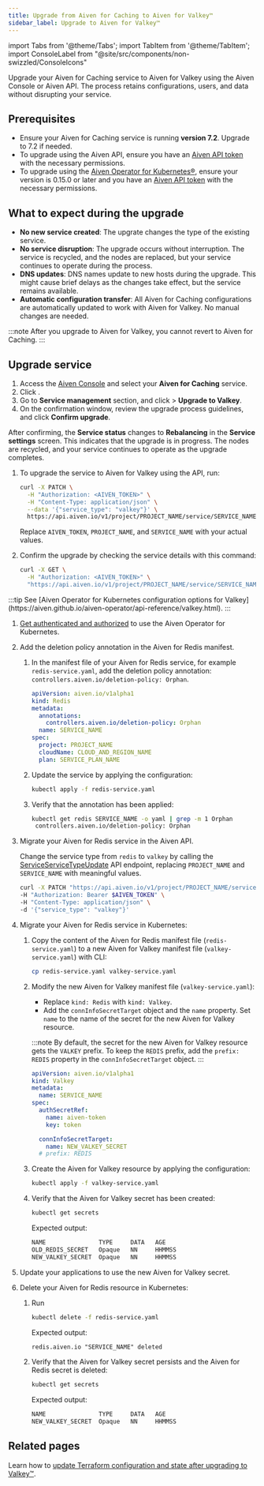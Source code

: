 ```yaml
---
title: Upgrade from Aiven for Caching to Aiven for Valkey™
sidebar_label: Upgrade to Aiven for Valkey™
---
```


import Tabs from '@theme/Tabs';
import TabItem from '@theme/TabItem';
import ConsoleLabel from "@site/src/components/non-swizzled/ConsoleIcons"

Upgrade your Aiven for Caching service to Aiven for Valkey using the Aiven Console or Aiven API.
The process retains configurations, users, and data without disrupting your service.

## Prerequisites

- Ensure your Aiven for Caching service is running **version 7.2**. Upgrade to 7.2 if
  needed.
- To upgrade using the Aiven API, ensure you have an
  [Aiven API token](/docs/platform/howto/create_authentication_token) with the
  necessary permissions.
- To upgrade using the
  [Aiven Operator for Kubernetes®](https://aiven.github.io/aiven-operator/installation/prerequisites.html),
  ensure your version is 0.15.0 or later and you have an
  [Aiven API token](/docs/platform/howto/create_authentication_token) with the
  necessary permissions.

## What to expect during the upgrade

- **No new service created**: The upgrate changes the type of the existing service.
- **No service disruption**: The upgrade occurs without interruption. The service
  is recycled, and the nodes are replaced, but your service continues to
  operate during the process.
- **DNS updates**: DNS names update to new hosts during the upgrade. This might
  cause brief delays as the changes take effect, but the service remains available.
- **Automatic configuration transfer**: All Aiven for Caching configurations are
  automatically updated to work with Aiven for Valkey. No manual changes are needed.

:::note
After you upgrade to Aiven for Valkey, you cannot revert to Aiven for Caching.
:::

## Upgrade service

<Tabs groupId="method">
<TabItem value="console" label="Aiven Console">

1. Access the [Aiven Console](https://console.aiven.io/) and select your
   **Aiven for Caching** service.
1. Click <ConsoleLabel name="service settings"/>.
1. Go to **Service management** section, and
   click <ConsoleLabel name="actions"/> > **Upgrade to Valkey**.
1. On the confirmation window, review the upgrade process guidelines, and click
   **Confirm upgrade**.

After confirming, the **Service status** changes to **Rebalancing** in the
**Service settings** screen. This indicates that the upgrade is in progress. The nodes
are recycled, and your service continues to operate as the upgrade completes.

</TabItem>
<TabItem value="api" label="Aiven API">

1. To upgrade the service to Aiven for Valkey using the API, run:

   ```bash
   curl -X PATCH \
     -H "Authorization: <AIVEN_TOKEN>" \
     -H "Content-Type: application/json" \
     --data '{"service_type": "valkey"}' \
     https://api.aiven.io/v1/project/PROJECT_NAME/service/SERVICE_NAME/service_type

   ```

   Replace `AIVEN_TOKEN`, `PROJECT_NAME`, and `SERVICE_NAME` with your actual values.

1. Confirm the upgrade by checking the service details with this command:

   ```bash
   curl -X GET \
     -H "Authorization: <AIVEN_TOKEN>" \
     "https://api.aiven.io/v1/project/PROJECT_NAME/service/SERVICE_NAME"
   ```

</TabItem>
<TabItem value="k8" label="Aiven Operator for Kubernetes®">
:::tip
See
[Aiven Operator for Kubernetes configuration options for Valkey](https://aiven.github.io/aiven-operator/api-reference/valkey.html).
:::

1. [Get authenticated and authorized](https://aiven.github.io/aiven-operator/authentication.html)
   to use the Aiven Operator for Kubernetes.

1. Add the deletion policy annotation in the Aiven for Redis manifest.

   1. In the manifest file of your Aiven for Redis service, for example `redis-service.yaml`,
      add the deletion policy annotation: `controllers.aiven.io/deletion-policy: Orphan`.

      ```yaml {4,5}
      apiVersion: aiven.io/v1alpha1
      kind: Redis
      metadata:
        annotations:
          controllers.aiven.io/deletion-policy: Orphan
        name: SERVICE_NAME
      spec:
        project: PROJECT_NAME
        cloudName: CLOUD_AND_REGION_NAME
        plan: SERVICE_PLAN_NAME
      ```

   1. Update the service by applying the configuration:

      ```bash
      kubectl apply -f redis-service.yaml
      ```

   1. Verify that the annotation has been applied:

      ```bash
      kubectl get redis SERVICE_NAME -o yaml | grep -m 1 Orphan
       controllers.aiven.io/deletion-policy: Orphan
      ```

1. Migrate your Aiven for Redis service in the Aiven API.

   Change the service type from `redis` to `valkey` by calling the
   [ServiceServiceTypeUpdate](https://api.aiven.io/doc/#tag/Service/operation/ServiceServiceTypeUpdate)
   API endpoint, replacing `PROJECT_NAME` and `SERVICE_NAME` with meaningful values.

   ```bash {4}
   curl -X PATCH "https://api.aiven.io/v1/project/PROJECT_NAME/service/SERVICE_NAME/service_type" \
   -H "Authorization: Bearer $AIVEN_TOKEN" \
   -H "Content-Type: application/json" \
   -d '{"service_type": "valkey"}'
   ```

1. Migrate your Aiven for Redis service in Kubernetes:

   1. Copy the content of the Aiven for Redis manifest file (`redis-service.yaml`) to a new
      Aiven for Valkey manifest file (`valkey-service.yaml`) with CLI:

      ```bash
      cp redis-service.yaml valkey-service.yaml
      ```

   1. Modify the new Aiven for Valkey manifest file (`valkey-service.yaml`):

      - Replace `kind: Redis` with `kind: Valkey`.
      - Add the `connInfoSecretTarget` object and the `name` property. Set `name` to the
        name of the secret for the new Aiven for Valkey resource.

      :::note
      By default, the secret for the new Aiven for Valkey resource gets the `VALKEY` prefix.
      To keep the `REDIS` prefix, add the `prefix: REDIS` property in the
      `connInfoSecretTarget` object.
      :::

      ```yaml {2,10,11,12}
      apiVersion: aiven.io/v1alpha1
      kind: Valkey
      metadata:
        name: SERVICE_NAME
      spec:
        authSecretRef:
          name: aiven-token
          key: token

        connInfoSecretTarget:
          name: NEW_VALKEY_SECRET
        # prefix: REDIS
      ```

   1. Create the Aiven for Valkey resource by applying the configuration:

      ```bash
      kubectl apply -f valkey-service.yaml
      ```

   1. Verify that the Aiven for Valkey secret has been created:

      ```bash
      kubectl get secrets
      ```

      Expected output:

      ```txt
      NAME               TYPE     DATA   AGE
      OLD_REDIS_SECRET   Opaque   NN     HHMMSS
      NEW_VALKEY_SECRET  Opaque   NN     HHMMSS
      ```

1. Update your applications to use the new Aiven for Valkey secret.

1. Delete your Aiven for Redis resource in Kubernetes:

   1. Run

      ```bash
      kubectl delete -f redis-service.yaml
      ```

      Expected output:

      ```txt
      redis.aiven.io "SERVICE_NAME" deleted
      ```

   1. Verify that the Aiven for Valkey secret persists and the Aiven for Redis secret is
      deleted:

      ```bash
      kubectl get secrets
      ```

      Expected output:

      ```txt
      NAME               TYPE     DATA   AGE
      NEW_VALKEY_SECRET  Opaque   NN     HHMMSS
      ```

</TabItem>
</Tabs>

## Related pages

Learn how to [update Terraform configuration and state after upgrading to Valkey™](https://registry.terraform.io/providers/aiven/aiven/latest/docs/guides/update-deprecated-resources#update-aiven_redis-resources-after-valkey-upgrade).
